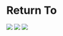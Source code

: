 # Return To
<img src ="https://github.com/FangfangLyu/Return-To/blob/master/Game%20Plan/capture%201.JPG" >
<img src = "https://github.com/FangfangLyu/Return-To/blob/master/Game%20Plan/Capture%202.JPG">
<img src = "https://github.com/FangfangLyu/Return-To/blob/master/Game%20Plan/Capture%203.JPG">
